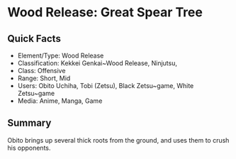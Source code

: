# Wood Release: Great Spear Tree

## Quick Facts
- Element/Type: Wood Release
- Classification: Kekkei Genkai~Wood Release, Ninjutsu,
- Class: Offensive
- Range: Short, Mid
- Users: Obito Uchiha, Tobi (Zetsu), Black Zetsu~game, White Zetsu~game
- Media: Anime, Manga, Game

## Summary
Obito brings up several thick roots from the ground, and uses them to crush his opponents.
